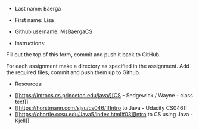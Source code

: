 * Last name: Baerga
* First name: Lisa
* Github username: MsBaergaCS

* Instructions:

Fill out the top of this form, commit and push it back to GitHub.

For each assignment make a directory as specified in the
assignment. Add the required files, commit and push them up to Github.



* Resources:
- [[https://introcs.cs.princeton.edu/java/][CS - Sedgewick / Wayne - class text]]
- [[https://horstmann.com/sjsu/cs046/][Intro to Java - Udacity CS046]]
- [[https://chortle.ccsu.edu/Java5/index.html#03][Intro to CS using Java - Kjell]]
